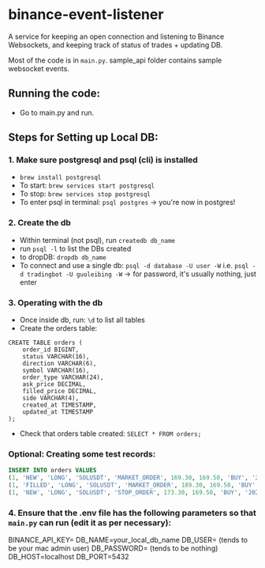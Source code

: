 # binance-event-listener
A service for keeping an open connection and listening to Binance Websockets, and keeping track of status of trades + updating DB.

Most of the code is in `main.py`. sample_api folder contains sample websocket events. 

## Running the code:
- Go to main.py and run. 


## Steps for Setting up Local DB:

### 1. Make sure postgresql and psql (cli) is installed
- `brew install postgresql`
- To start: `brew services start postgresql`
- To stop: `brew services stop postgresql`
- To enter psql in terminal: `psql postgres` -> you're now in postgres! 

### 2. Create the db
- Within terminal (not psql), run `createdb db_name`  
- run `psql -l` to list the DBs created  
- to dropDB: `dropdb db_name`  
- To connect and use a single db: `psql -d database -U user -W` i.e. `psql -d tradingbot -U guoleibing -W`   -> for password, it's usually nothing, just enter

### 3. Operating with the db
- Once inside db, run: `\d` to list all tables
- Create the orders table:

```
CREATE TABLE orders (
	order_id BIGINT,
	status VARCHAR(16),
	direction VARCHAR(6),
	symbol VARCHAR(16),
	order_type VARCHAR(24),
	ask_price DECIMAL,
	filled_price DECIMAL,
	side VARCHAR(4),
	created_at TIMESTAMP,
	updated_at TIMESTAMP
);

```
- Check that orders table created: `SELECT * FROM orders;`

### Optional: Creating some test records:

```sql
INSERT INTO orders VALUES 
(1, 'NEW', 'LONG', 'SOLUSDT', 'MARKET_ORDER', 169.30, 169.50, 'BUY', '2025-05-26 14:00:00', '2025-05-26 14:00:00'),
(1, 'FILLED', 'LONG', 'SOLUSDT', 'MARKET_ORDER', 189.30, 169.50, 'BUY', '2025-05-26 14:00:00', '2025-05-26 13:00:00'),
(1, 'NEW', 'LONG', 'SOLUSDT', 'STOP_ORDER', 173.30, 169.50, 'BUY', '2025-05-26 14:00:00', '2025-05-26 15:00:00');
```

### 4. Ensure that the .env file has the following parameters so that `main.py` can run (edit it as per necessary):
BINANCE_API_KEY=
DB_NAME=your_local_db_name
DB_USER= (tends to be your mac admin user)
DB_PASSWORD= (tends to be nothing)
DB_HOST=localhost
DB_PORT=5432
